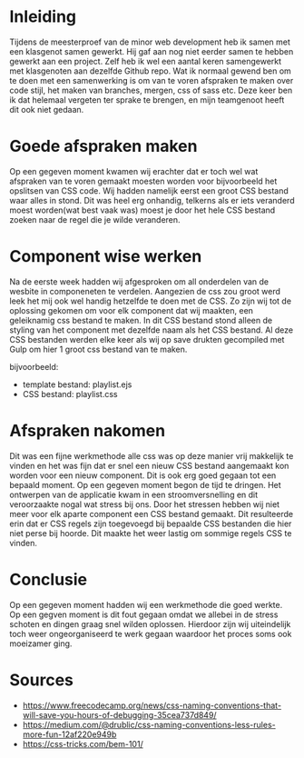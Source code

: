 # Inleiding

Tijdens de meesterproef van de minor web development heb ik samen met een klasgenot samen gewerkt. Hij gaf aan nog niet eerder samen te hebben gewerkt aan een project. Zelf heb ik wel een aantal keren samengewerkt met klasgenoten aan dezelfde Github repo. Wat ik normaal gewend ben om te doen met een samenwerking is om van te voren afspraken te maken over code stijl, het maken van branches, mergen, css of sass etc. Deze keer ben ik dat helemaal vergeten ter sprake te brengen, en mijn teamgenoot heeft dit ook niet gedaan.

# Goede afspraken maken

Op een gegeven moment kwamen wij erachter dat er toch wel wat afspraken van te voren gemaakt moesten worden voor bijvoorbeeld het opslitsen van CSS code. Wij hadden namelijk eerst een groot CSS bestand waar alles in stond. Dit was heel erg onhandig, telkerns als er iets veranderd moest worden(wat best vaak was) moest je door het hele CSS bestand zoeken naar de regel die je wilde veranderen.

# Component wise werken

Na de eerste week hadden wij afgesproken om all onderdelen van de wesbite in componeneten te verdelen. Aangezien de css zou groot werd leek het mij ook wel handig hetzelfde te doen met de CSS. Zo zijn wij tot de oplossing gekomen om voor elk component dat wij maakten, een geleiknamig css bestand te maken. In dit CSS bestand stond alleen de styling van het component met dezelfde naam als het CSS bestand. Al deze CSS bestanden werden elke keer als wij op save drukten gecompiled met Gulp om hier 1 groot css bestand van te maken. 

bijvoorbeeld:

* template bestand:
    playlist.ejs
* CSS bestand:
    playlist.css


# Afspraken nakomen

Dit was een fijne werkmethode alle css was op deze manier vrij makkelijk te vinden en het was fijn dat er snel een nieuw CSS bestand aangemaakt kon worden voor een nieuw component. Dit is ook erg goed gegaan tot een bepaald moment. Op een gegeven moment begon de tijd te dringen. Het ontwerpen van de applicatie kwam in een stroomversnelling en dit veroorzaakte nogal wat stress bij ons. Door het stressen hebben wij niet meer voor elk aparte component een CSS bestand gemaakt. Dit resulteerde erin dat er CSS regels zijn toegevoegd bij bepaalde CSS bestanden die hier niet perse bij hoorde. Dit maakte het weer lastig om sommige regels CSS te vinden.

# Conclusie

Op een gegeven moment hadden wij een werkmethode die goed werkte. Op een gegven moment is dit fout gegaan omdat we allebei in de stress schoten en dingen graag snel wilden oplossen. Hierdoor zijn wij uiteindelijk toch weer ongeorganiseerd te werk gegaan waardoor het proces soms ook moeizamer ging.

# Sources

* https://www.freecodecamp.org/news/css-naming-conventions-that-will-save-you-hours-of-debugging-35cea737d849/
* https://medium.com/@drublic/css-naming-conventions-less-rules-more-fun-12af220e949b
* https://css-tricks.com/bem-101/